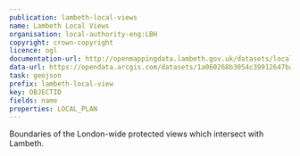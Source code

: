 ```yaml
---
publication: lambeth-local-views
name: Lambeth Local Views
organisation: local-authority-eng:LBH
copyright: crown-copyright
licence: ogl
documentation-url: http://openmappingdata.lambeth.gov.uk/datasets/local-views
data-url: https://opendata.arcgis.com/datasets/1a060268b3054c39912647bae178d758_6.geojson
task: geojson
prefix: lambeth-local-view
key: OBJECTID
fields: name
properties: LOCAL_PLAN
---
```


Boundaries of the London-wide protected views which intersect with Lambeth.
